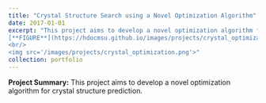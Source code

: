 ```yaml
---
title: "Crystal Structure Search using a Novel Optimization Algorithm"
date: 2017-01-01
excerpt: "This project aims to develop a novel optimization algorithm for crystal structure prediction.
[**FIGURE**](https://hdocmsu.github.io/images/projects/crystal_optimization.png){:target=}
<br/>
<img src='/images/projects/crystal_optimization.png'>"
collection: portfolio
---
```


**Project Summary:** This project aims to develop a novel optimization algorithm for crystal structure prediction.
